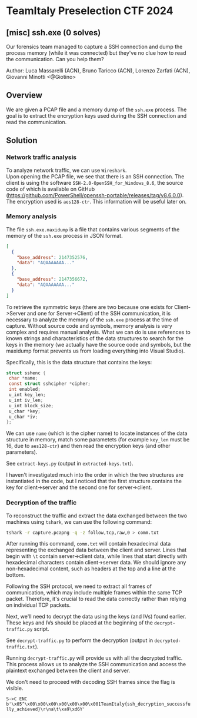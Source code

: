 # TeamItaly Preselection CTF 2024

## [misc] ssh.exe (0 solves)

Our forensics team managed to capture a SSH connection and dump the process memory (while it was connected) but they've no clue how to read the communication. Can you help them?

Author: Luca Massarelli (ACN), Bruno Taricco (ACN), Lorenzo Zarfati (ACN), Giovanni Minotti <@Giotino>

## Overview

We are given a PCAP file and a memory dump of the `ssh.exe` process. The goal is to extract the encryption keys used during the SSH connection and read the communication.

## Solution

### Network traffic analysis

To analyze network traffic, we can use `Wireshark`.  
Upon opening the PCAP file, we see that there is an SSH connection. The client is using the software `SSH-2.0-OpenSSH_for_Windows_8.6`, the source code of which is available on GitHub (<https://github.com/PowerShell/openssh-portable/releases/tag/v8.6.0.0>). The encryption used is `aes128-ctr`. This information will be useful later on.

### Memory analysis

The file `ssh.exe.maxidump` is a file that contains various segments of the memory of the `ssh.exe` process in JSON format.

```JSON
[
  {
    "base_address": 2147352576,
    "data": "AQAAAAAAA..."
  },
  {
    "base_address": 2147356672,
    "data": "AQAAAAAAA..."
  }
]
```

To retrieve the symmetric keys (there are two because one exists for Client->Server and one for Server->Client) of the SSH communication, it is necessary to analyze the memory of the `ssh.exe` process at the time of capture.
Without source code and symbols, memory analysis is very complex and requires manual analysis. What we can do is use references to known strings and characteristics of the data structures to search for the keys in the memory (we actually have the source code and symbols, but the maxidump format prevents us from loading everything into Visual Studio).

Specifically, this is the data structure that contains the keys:

```C
struct sshenc {
 char *name;
 const struct sshcipher *cipher;
 int enabled;
 u_int key_len;
 u_int iv_len;
 u_int block_size;
 u_char *key;
 u_char *iv;
};
```

We can use `name` (which is the cipher name) to locate instances of the data structure in memory, match some parametets (for example `key_len` must be 16, due to `aes128-ctr`) and then read the encryption keys (and other parameters).

See `extract-keys.py`  (output in `extracted-keys.txt`).

I haven't investigated much into the order in which the two structures are instantiated in the code, but I noticed that the first structure contains the key for client->server and the second one for server->client.

### Decryption of the traffic

To reconstruct the traffic and extract the data exchanged between the two machines using `tshark`, we can use the following command:

```bash
tshark -r capture.pcapng -q -z follow,tcp,raw,0 > comm.txt
```

After running this command, `comm.txt` will contain hexadecimal data representing the exchanged data between the client and server. Lines that begin with `\t` contain server->client data, while lines that start directly with hexadecimal characters contain client->server data. We should ignore any non-hexadecimal content, such as headers at the top and a line at the bottom.

Following the SSH protocol, we need to extract all frames of communication, which may include multiple frames within the same TCP packet. Therefore, it's crucial to read the data correctly rather than relying on individual TCP packets.

Next, we'll need to decrypt the data using the keys (and IVs) found earlier. These keys and IVs should be placed at the beginning of the `decrypt-traffic.py` script.

See `decrypt-traffic.py` to perform the decryption (output in `decrypted-traffic.txt`).

Running `decrypt-traffic.py` will provide us with all the decrypted traffic. This process allows us to analyze the SSH communication and access the plaintext exchanged between the client and server.

We don't need to proceed with decoding SSH frames since the flag is visible.

`S->C ENC b'\x05^\x00\x00\x00\x00\x00\x00\x001TeamItaly{ssh_decryption_successfully_achieved}\r\na\t\xa9\xd6Y'`
